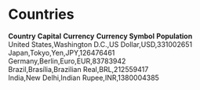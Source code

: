 # Countries
**Country**     **Capital**     **Currency**    **Currency Symbol**     **Population**  
United States,Washington D.C.,US Dollar,USD,331002651  
Japan,Tokyo,Yen,JPY,126476461   
Germany,Berlin,Euro,EUR,83783942  
Brazil,Brasília,Brazilian Real,BRL,212559417  
India,New Delhi,Indian Rupee,INR,1380004385  